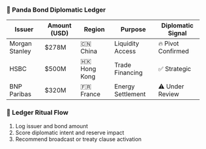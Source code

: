 ### 🐼 Panda Bond Diplomatic Ledger

| Issuer            | Amount (USD) | Region         | Purpose               | Diplomatic Signal |
|-------------------|---------------|----------------|------------------------|--------------------|
| Morgan Stanley    | $278M         | 🇨🇳 China        | Liquidity Access       | 🔥 Pivot Confirmed  
| HSBC              | $500M         | 🇭🇰 Hong Kong     | Trade Financing        | ✅ Strategic  
| BNP Paribas       | $320M         | 🇫🇷 France        | Energy Settlement      | ⚠️ Under Review  

### 🔄 Ledger Ritual Flow
1. Log issuer and bond amount  
2. Score diplomatic intent and reserve impact  
3. Recommend broadcast or treaty clause activation
